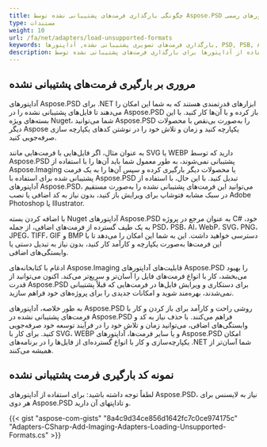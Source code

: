 ```yaml
---
title: چگونگی بارگذاری فرمت‌های پشتیبانی نشده توسط Aspose.PSD با استفاده از آداپتورهای رسمی
type: مستندات
weight: 10
url: /fa/net/adapters/load-unsupported-formats
keywords: بارگذاری فرمت‌های تصویری پشتیبانی نشده, آداپتورها, PSD, PSB, AI, WebP, SVG, PNG, JPEG, TIFF, GIF, BMP
description: نمونه‌های کد و توضیحات نحوه استفاده از آداپتورها برای بارگذاری فرمت‌های پشتیبانی نشده توسط Aspose.PSD
---
```


## مروری بر بارگیری فرمت‌های پشتیبانی نشده

آداپتورهای Aspose.PSD برای .NET ابزارهای قدرتمندی هستند که به شما این امکان را می‌دهند تا فایل‌های پشتیبانی نشده را در Aspose.PSD باز کرده و با آن‌ها کار کنید. با این بسته‌های ویژه Nuget، شما می‌توانید Aspose.PSD را به‌صورت بی‌نقص با محصولات دیگر Aspose یکپارچه کنید و زمان و تلاش خود را در نوشتن کد‌های یکپارچه سازی صرفه‌جویی کنید.

به عنوان مثال، اگر فایل‌هایی با فرمت‌هایی مانند SVG یا WEBP دارید که توسط Aspose.PSD پشتیبانی نمی‌شوند، به طور معمول شما باید آن‌ها را با استفاده از Aspose.Imaging یا محصولات دیگر بارگیری کرده و سپس آن‌ها را به یک فرمت پشتیبانی شده برای استفاده با Aspose.PSD تبدیل کنید. با این حال، با استفاده از آداپتورهای Aspose.PSD، می‌توانید این فرمت‌های پشتیبانی نشده را به‌صورت مستقیم در سبک مشابه فتوشاپ برای ویرایش باز کنید، بدون نیاز به کد اضافی یا نصب Adobe Photoshop یا Illustrator.

با اضافه کردن بسته Nuget آداپتورهای Aspose.PSD به عنوان مرجع در پروژه C# خود، به یک طیف گسترده از فرمت‌های اضافی، از جمله PSD، PSB، AI، WebP، SVG، PNG، JPEG، TIFF، GIF و BMP دسترسی خواهید داشت. این به شما این امکان را می‌دهد تا با این فرمت‌ها به‌صورت یکپارچه و کارآمد کار کنید، بدون نیاز به تبدیل دستی یا وابستگی‌های اضافی.

ادغام با کتابخانه‌های Aspose.Imaging قابلیت‌های آداپتورهای Aspose.PSD را بهبود می‌بخشد، کار با انواع فرمت‌های فایل را آسان‌تر و سریع‌تر می‌کند. اکنون می‌توانید از قدرت Aspose.PSD برای دستکاری و ویرایش فایل‌ها در فرمت‌هایی که قبلاً پشتیبانی نمی‌شدند، بهره‌مند شوید و امکانات جدیدی را برای پروژه‌های خود فراهم سازید.

به طور خلاصه، آداپتورهای Aspose.PSD روشی راحت و کارآمد برای باز کردن و کار با فرمت‌های پشتیبانی نشده در Aspose.PSD فراهم می‌کنند. با حذف نیاز به کد و وابستگی‌های اضافی، می‌توانید زمان و تلاش خود را در فرآیند توسعه خود صرفه‌جویی کنید. برای کار با SVG، WEBP و یا سایر فرمت‌ها، آداپتورهای Aspose.PSD امکان یکپارچه‌سازی و کار با انواع گسترده‌ای از فایل‌ها را در برنامه‌های .NET شما آسان‌تر از همیشه می‌کنند.

## نمونه کد بارگیری فرمت پشتیبانی نشده

لطفاً توجه داشته باشید: برای استفاده از آداپتورهای Aspose.PSD، نیاز به لایسنس برای هر دوی Aspose.PSD و تاداپتهای آن دارید.

{{< gist "aspose-com-gists" "8a4c9d34ce856d1642fc7c0ce974175c" "Adapters-CSharp-Add-Imaging-Adapters-Loading-Unsupported-Formats.cs" >}}

